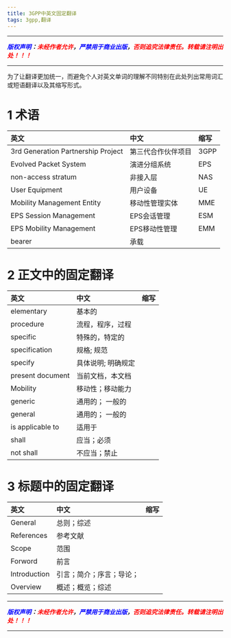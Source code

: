 ```yaml
---
title: 3GPP中英文固定翻译
tags: 3gpp,翻译
---
```



------

***<font color=blue>版权声明</font>：<font color=red>未经作者允许</font>，<font color=blue>严禁用于商业出版</font>，<font color=red>否则追究法律责任。转载请注明出处！！！</font>***

------

为了让翻译更加统一，而避免个人对英文单词的理解不同特别在此处列出常用词汇或短语翻译以及其缩写形式。

# 1 术语
|英文|中文|缩写|
|:--|:--|:--|
|3rd Generation Partnership Project|第三代合作伙伴项目|3GPP|
| Evolved Packet System|演进分组系统|EPS|
|non-access stratum |非接入层|NAS|
|User Equipment|用户设备|UE|
|Mobility Management Entity|移动性管理实体|MME|
|EPS Session Management|EPS会话管理| ESM|
|EPS Mobility Management|EPS移动性管理| EMM |
|bearer|承载|
# 2 正文中的固定翻译
|英文|中文|缩写|
|:--|:--|:--|
|elementary |基本的|
|procedure |流程，程序，过程|
|specific | 特殊的，特定的|
|specification|规格; 规范|
|specify |具体说明; 明确规定|
|present document|当前文档，本文档|
|Mobility |移动性；移动能力|
|generic|通用的； 一般的|
|general|通用的； 一般的|
|is applicable to |适用于|
|shall|应当；必须|
|not shall|不应当；禁止|
# 3 标题中的固定翻译
|英文|中文|缩写|
|:--|:--|:--|
|General|总则；综述|
|References|参考文献|
|Scope|范围|
|Forword|前言|
|Introduction|引言；简介；序言；导论；|
|Overview|概述；概览；综述|




------

***<font color=blue>版权声明</font>：<font color=red>未经作者允许</font>，<font color=blue>严禁用于商业出版</font>，<font color=red>否则追究法律责任。转载请注明出处！！！</font>***

------

